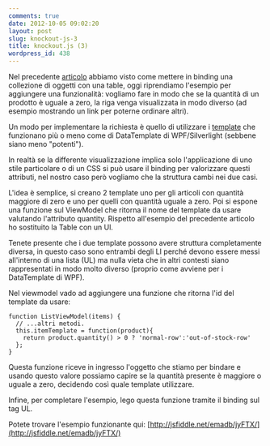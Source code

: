 ```yaml
---
comments: true
date: 2012-10-05 09:02:20
layout: post
slug: knockout-js-3
title: knockout.js (3)
wordpress_id: 438
---
```


Nel precedente [articolo](http://blog.codiceplastico.com/ema/?p=414) abbiamo visto come mettere in binding una collezione di oggetti con una table, oggi riprendiamo l'esempio per aggiungere una funzionalità: vogliamo fare in modo che se la quantità di un prodotto è uguale a zero, la riga venga visualizzata in modo diverso (ad esempio mostrando un link per poterne ordinare altri).

Un modo per implementare la richiesta è quello di utilizzare i [template](http://knockoutjs.com/documentation/template-binding.html) che funzionano più o meno come di DataTemplate di WPF/Silverlight (sebbene siano meno "potenti").

In realtà se la differente visualizzazione implica solo l'applicazione di uno stile particolare o di un CSS si può usare il binding per valorizzare questi attributi, nel nostro caso però vogliamo che la struttura cambi nei due casi.

L'idea è semplice, si creano 2 template uno per gli articoli con quantità maggiore di zero e uno per quelli con quantità uguale a zero. Poi si espone una funzione sul ViewModel che ritorna il nome del template da usare valutando l'attributo quantity. Rispetto all'esempio del precedente articolo ho sostituito la Table con un Ul.

Tenete presente che i due template possono avere struttura completamente diversa, in questo caso sono entrambi degli LI perché devono essere messi all'interno di una lista (UL) ma nulla vieta che in altri contesti siano rappresentati in modo molto diverso (proprio come avviene per i DataTemplate di WPF).

Nel viewmodel vado ad aggiungere una funzione che ritorna l'id del template da usare:

    function ListViewModel(items) {
      // ...altri metodi.
      this.itemTemplate = function(product){
        return product.quantity() > 0 ? 'normal-row':'out-of-stock-row'
      };
    }

Questa funzione riceve in ingresso l'oggetto che stiamo per bindare e usando questo valore possiamo capire se la quantità presente è maggiore o uguale a zero, decidendo così quale template utilizzare.

Infine, per completare l'esempio, lego questa funzione tramite il binding sul tag UL.

Potete trovare l'esempio funzionante qui: [http://jsfiddle.net/emadb/jyFTX/](http://jsfiddle.net/emadb/jyFTX/)


